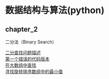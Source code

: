 # 数据结构与算法(python)

## chapter_2

二分法（Binary Search）

[二分查找问题描述](http://www.lintcode.com/problem/first-position-of-target/)<br>
[第一个错误的代码版本](https://www.lintcode.com/problem/first-bad-version/description)<br>
[在大数组中查找](https://www.lintcode.com/problem/search-in-a-big-sorted-array/description)<br>
[寻找旋转排序数组中的最小值](https://www.lintcode.com/problem/find-minimum-in-rotated-sorted-array/description)<br>

